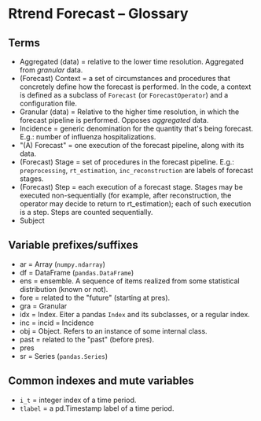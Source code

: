 # Rtrend Forecast – Glossary

## Terms

- Aggregated (data) = relative to the lower time resolution. Aggregated from _granular_ data.
- (Forecast) Context = a set of circumstances and procedures that concretely define how the forecast is performed.
 In the code, a context is defined as a subclass of `Forecast` (or `ForecastOperator`) and a configuration file. 
- Granular (data) = Relative to the higher time resolution, in which the forecast pipeline is performed. Opposes _aggregated_ data.
- Incidence = generic denomination for the quantity that's being forecast. E.g.: number of influenza hospitalizations.
- "(A) Forecast" = one execution of the forecast pipeline, along with its data.
- (Forecast) Stage = set of procedures in the forecast pipeline. E.g.: `preprocessing`, `rt_estimation`, `inc_reconstruction` are labels of forecast stages. 
- (Forecast) Step = each execution of a forecast stage. Stages may be executed non-sequentially (for example, after reconstruction, the operator may decide to return to rt_estimation); each of such execution is a step. Steps are counted sequentially. 
- Subject

## Variable prefixes/suffixes

- ar = Array (`numpy.ndarray`)
- df = DataFrame (`pandas.DataFrame`)
- ens = ensemble. A sequence of items realized from some statistical distribution (known or not).
- fore = related to the "future" (starting at pres).
- gra = Granular 
- idx = Index. Eiter a pandas `Index` and its subclasses, or a regular index.
- inc = incid = Incidence
- obj = Object. Refers to an instance of some internal class.
- past = related to the "past" (before pres).
- pres
- sr = Series (`pandas.Series`)


## Common indexes and mute variables

- `i_t` = integer index of a time period.
- `tlabel` = a pd.Timestamp label of a time period.

